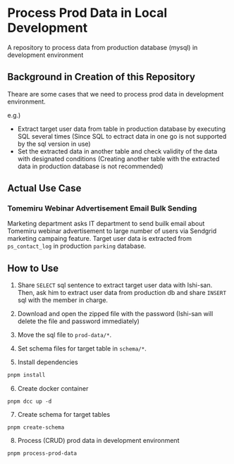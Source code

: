 # Process Prod Data in Local Development
A repository to process data from production database (mysql) in development environment

## Background in Creation of this Repository
Theare are some cases that we need to process prod data in development environment.

e.g.)
- Extract target user data from table in production database by executing SQL several times (Since SQL to ectract data in one go is not supported by the sql version in use)
- Set the extracted data in another table and check validity of the data with designated conditions (Creating another table with the extracted data in production database is not recommended)

## Actual Use Case

### Tomemiru Webinar Advertisement Email Bulk Sending
Marketing department asks IT department to send builk email about Tomemiru webinar advertisement to large number of users via Sendgrid marketing campaing feature.
Target user data is extracted from `ps_contact_log` in production `parking` database.


## How to Use

1. Share `SELECT` sql sentence to extract target user data with Ishi-san. Then, ask him to extract user data from production db and share `INSERT` sql with the member in charge.

2. Download and open the zipped file with the password (Ishi-san will delete the file and password immediately)

3. Move the sql file to `prod-data/*`.

4. Set schema files for target table in `schema/*`.

5. Install dependencies
```bash
pnpm install
```
6. Create docker container
```bach
pnpm dcc up -d
```

7. Create schema for target tables
```bach
pnpm create-schema
```

8. Process (CRUD) prod data in development environment
```bash
pnpm process-prod-data
```